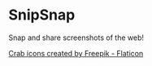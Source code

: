 # SnipSnap

Snap and share screenshots of the web!

[Crab icons created by Freepik - Flaticon](https://www.flaticon.com/free-icons/crab)

